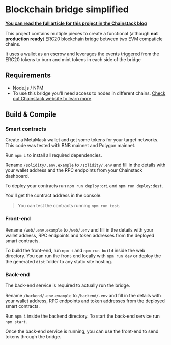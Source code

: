 # Blockchain bridge simplified

**[You can read the full article for this project in the Chainstack blog](https://chainstack.com/how-to-create-blockchain-bridge/)**

This project contains multiple pieces to create a functional (although **not production ready**) ERC20 blockchain bridge between two EVM compaticle chains.

It uses a wallet as an escrow and leverages the events triggered from the ERC20 tokens to burn and mint tokens in each side of the bridge

## Requirements

- Node.js / NPM
- To use this bridge you'll need access to nodes in different chains. [Check out Chainstack website to learn more](https://chainstack.com).

## Build & Compile

### Smart contracts

Create a MetaMask wallet and get some tokens for your target networks. This code was tested with BNB mainnet and Polygon mainnet.

Run `npm i` to install all required dependencies.

Rename `/solidity/.env.example` to `/solidity/.env` and fill in the details with your wallet address and the RPC endpoints from your Chainstack dashboard.

To deploy your contracts run `npm run deploy:ori` and `npm run deploy:dest`.

You'll get the contract address in the console.

> You can test the contracts running `npm run test`.

### Front-end

Rename `/web/.env.example` to `/web/.env` and fill in the details with your wallet address, RPC endpoints and token addresses from the deployed smart contracts.

To build the front-end, run `npm i` and `npm run build` inside the web directory. You can run the front-end locally with `npm run dev` or deploy the the generated `dist` folder to any static site hosting.

### Back-end

The back-end service is required to actually run the bridge.

Rename `/backend/.env.example` to `/backend/.env` and fill in the details with your wallet address, RPC endpoints and token addresses from the deployed smart contracts.

Run `npm i` inside the backend directory. To start the back-end service run `npm start`.

Once the back-end service is running, you can use the front-end to send tokens through the bridge.

